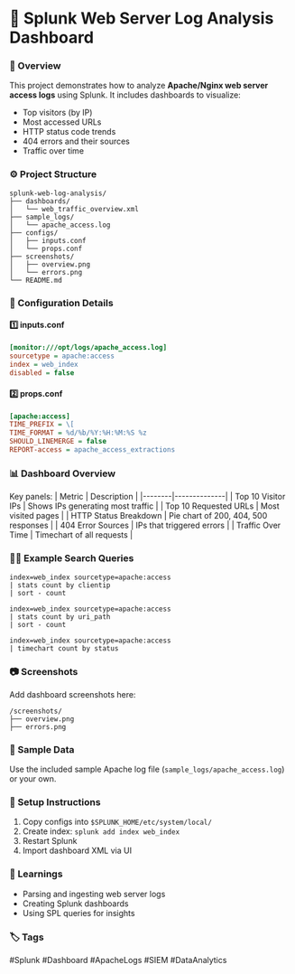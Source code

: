 # 🧠 Splunk Web Server Log Analysis Dashboard

### 📌 Overview
This project demonstrates how to analyze **Apache/Nginx web server access logs** using Splunk.
It includes dashboards to visualize:
- Top visitors (by IP)
- Most accessed URLs
- HTTP status code trends
- 404 errors and their sources
- Traffic over time

### ⚙️ Project Structure
```
splunk-web-log-analysis/
├── dashboards/
│   └── web_traffic_overview.xml
├── sample_logs/
│   └── apache_access.log
├── configs/
│   ├── inputs.conf
│   └── props.conf
├── screenshots/
│   ├── overview.png
│   └── errors.png
└── README.md
```

### 🧩 Configuration Details

#### 1️⃣ inputs.conf
```ini
[monitor:///opt/logs/apache_access.log]
sourcetype = apache:access
index = web_index
disabled = false
```

#### 2️⃣ props.conf
```ini
[apache:access]
TIME_PREFIX = \[
TIME_FORMAT = %d/%b/%Y:%H:%M:%S %z
SHOULD_LINEMERGE = false
REPORT-access = apache_access_extractions
```

### 📊 Dashboard Overview
Key panels:
| Metric | Description |
|--------|--------------|
| Top 10 Visitor IPs | Shows IPs generating most traffic |
| Top 10 Requested URLs | Most visited pages |
| HTTP Status Breakdown | Pie chart of 200, 404, 500 responses |
| 404 Error Sources | IPs that triggered errors |
| Traffic Over Time | Timechart of all requests |

### 🕵️‍♂️ Example Search Queries
```spl
index=web_index sourcetype=apache:access 
| stats count by clientip 
| sort - count
```

```spl
index=web_index sourcetype=apache:access 
| stats count by uri_path 
| sort - count
```

```spl
index=web_index sourcetype=apache:access 
| timechart count by status
```

### 📷 Screenshots
Add dashboard screenshots here:
```
/screenshots/
├── overview.png
├── errors.png
```

### 🧪 Sample Data
Use the included sample Apache log file (`sample_logs/apache_access.log`) or your own.

### 🚀 Setup Instructions
1. Copy configs into `$SPLUNK_HOME/etc/system/local/`
2. Create index: `splunk add index web_index`
3. Restart Splunk
4. Import dashboard XML via UI

### 📘 Learnings
- Parsing and ingesting web server logs
- Creating Splunk dashboards
- Using SPL queries for insights

### 🏷️ Tags
#Splunk #Dashboard #ApacheLogs #SIEM #DataAnalytics
